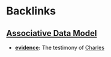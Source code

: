 
# Backlinks
## [Associative Data Model](<Associative Data Model.md>)
- **[evidence](<evidence.md>):** The testimony of [Charles](<Charles.md>)

